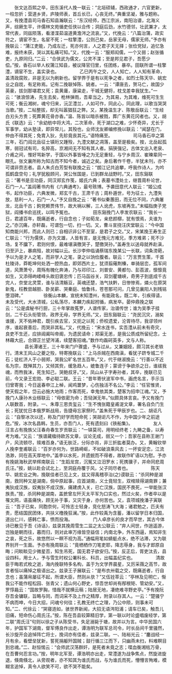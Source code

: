 <!-- { "loadSidebar": true } -->
　　张文达百熙之卒，田东溪代人挽一联云：“北垣硕辅，西政通才，六官更新，一柱忽折；营道乡贤，庐陵师表，首丘长已，心丧无终。”典重坚凝，雅与题称。又，有挽澧县司马香石知县瀚联云：“东汉经师，西江宗派，南阳治谱，北海义声，综厥生平，许儒林文苑循吏任侠以合传；洞庭后劲，水竹德邻，壮武兼才，太常代表，同兹陨落，看溇渫茹温道黄澹涔之流哀。”又，代挽云：“八篇治蒲，政实符之，谪宦不生，名宦不死；一柱擎澧，公则己矣，岳家无母，儒家无师。”予亦有挽联云：“蒲江吏能，乃成左迁，死亦何言，人之君子天无择；张俭党狱，追忆急难，报终未获，哭以其私痛可知。”又，代挽一云：“服郑闳儒，一个又弱；赵张循吏，九原同归。”二云：“合侠武为儒文，公灵不渫；至是邦见君子，吾愿少偿。”按，香石以举人权蒲江知县，被议降官归里，任团练，暴卒。田联所谓一柱擎澧，谪宦不生，盖实录也。
　　
　　乙巳丙午之交，人人知亡，人人知有革命，盖清政腐败，非是无以为刷新也。留学界于是有以死争之者，如烈士陈天华、姚宏业之自戕，有足称焉。记有二挽联悼陈、姚者。一云：“谭唐去，贺马亡，故国少英豪，拔剑那堪君又死；袁黄庸，康粱走，干城无健将，枕戈差幸我犹生。”一云：“骇浪惊涛，先生去矣，枪林弹雨，吾辈当之，为其易，为其难，维死可生生可死；衡云湘树，魂兮归来，沅芷澧兰，人如可作，同此心，同此理，以歌当哭哭当歌。”按，二帖整拔，却无叫嚣猖狂之弊。又，某挽温生才、陈敬岳联云：“生经白刃头方贵；死葬黄花骨亦香。”温、陈皆以暗杀被戮，葬广东黄花冈者也。又，胡氏《联选》云：“余幼舫中将大鸿，二次革命，死于湖口之难，少怀奇异，尤长于军事学，幼从塾读，即异常儿，其殁也，业师沈友卿编修挽以联云：“闻瑟在门，仲由不得其死；免胄入狄，先轸竟丧其元。”语特痛至。
　　
　　司马香石卒之第三年，石门阎北岳征士镇珩又踵殁，九澧文献之凋落，盖至是极矣。按，北岳起孤寒，弱冠试有司，名猝高，京湘间无不知有其人者。狷狭强记，古体文出入老泉、介甫之间，惟好骂新学，于国以外事皆唾之为无足重轻，与宁乡周汉、崔暕辈同一眼孔。张文襄所称为知古而不知今者，诚近之矣。身后著作千卷，半犹未刊，亦不可谓非赍志者。县人朱贞白芳型有联挽之云：“朗江记共追攀，呼我作诗人，为吟孤鹤盘空句；礼学犹殷顾问，哭公怅国是，已到群龙战野时。”又，田东谿联云：“著书是旦功臣，同汉郑玄作笺，姬氏六典；表墓书澧处士，继晋周朴论世，石门一人。”盖阎著书内有《六典通考》，最号赅博。予袭田意代人联云：“姬公成书，起作功臣，六典发微，郑玄千古，王肃千古；周朴遁世，号为征士，九澧失放，慈利一人，石门一人。”予又自挽之云：“著书似秦蕙田，而无位不同，六典屠龙，北岳千古；鉤党赖贾伟节，故大祸以解，三人讹虎，东坡再生。”末幅指庚子党狱，阎播书俞巡抚，以鸣予冤也。
　　
　　田东谿挽门人李发农联云：“我长一日，君遽百年，既痛逝者，行自念也；子如荀龙，亲悲颜槨，犹有恨焉，夫谁为之。”亦沉痛，亦轩磊，可谓包一切，扫一切。又，曹斗宣挠汪庆堂联云：“今中国知商能兴邦，而此人则已；自相识非公不至室，是君子之交。”又，宋某挽王寿生正仁联云：“行为儒侠，亦为文雄，人皆有言，是无愧元方难兄，季方难弟；死不沙场，复不牖下，君则何恨，最难堪滇徼哭子，楚徼哭孙。”盖寿生以送母就养赴滇，归至沪上，暴病殂，故对幅以云。长沙李仲临诵蔡瑞东挽某公一长联，词条滂葩，予以为是才人之笔，而非学人之笔，录之以饷俭腹者。联云：“万言贾生策，千首杜陵诗，莽乾坤何处洒一腔热血，即郊西片土，犹须翦薙荆榛，单骑层峦，孤军间道，风萧萧兮，周殇有魄化奔涛，乃与邓印江、刘普安、黄都匀、彭荔波，懔懔竟如生，又添得岣嵝峰头故旧褒忠传；匹马函谷关，双剑瞿塘峡，奇男子到底成千古完人，奈堂北灵萱，谁与洁清觞豆，英魂还楚，浩气扶黔，日惨惨焉，燐火在原哭新鬼，枉教尝越胆、卧吴薪、哭秦庭、恤鲁纬，苍苍那可问，几曾见襄阳人到残铭堕泪碑。”
　　
　　徐衡山本麟，宣统末知澧州，有能政名，既二年，引疾得请，未及受代，大水溃城，公私荡尽，本麟力疾起拊循，病发卒。晏仲鼎挽之联云：“公是虞秘书行厨，三十年掌故菟罗，人谱传家，治谱传世；谁为吴季子挂剑，二千石头衔管领，政界无母，学界无师。”又，田东谿联云：“尧民沉灾，溺矣谁援，天不佑神君，既引疾去官，又扼之以死；侨校遗爱，沦胥待尽，我谬领州序，谁起衰善后，而哭非其私。”又，代挽云：“宋水连书，实吾澧从前未有奇灾，良吏不生还，应排阊阖叫帝阍，为遗民请命；郑渠无恙，是我公质成所留纪念，士林藉大庇，合撷芷兰望涔浦，续楚客招魂。”数作均磊砢英多，文与人称。
　　
　　县长潭诸王，三十年来门户骤盛，予与过从，又兼姻娅，颇习其长老轶行。清末王风山之夔之殁，特寄挽联云：“上马杀贼在西南滇，看犹子跻专城二千石；徒杠济人于小弱郑，哭我公旷名世五百年。”又，代于继淑挽云：“行善以不近名为宗，既殚其力，又倾其赀，缓急趋人，媲鲁连子；蒙谤于争欲杀之日，谁祓我魂，而煦我沫，死生知己，哭鲍叔牙。”又，凤山从子字寿孙者，其卒，挽联已见前，今又录王宏勋、李必聪二联。王云：“昔年寄伏波军中书，画虎名言，手示当归曾寄我；今日返春申江上棹，闻鸡噩梦，心伤独活不名公。”李云：“任官惟贤，使天假之年，岱云必施大地雨；作客而死，幸鬼依其类，楚客为招申江魂。”又，予挽门人康孙木业槂联云：“母依密为命；吾恸渊无年。”似颇具体言哀。予又有挽门人联数首，附录。一、朱尊三恩贡玺云：“生不愧张籍皇甫湜文章，署名自负门生长；死犹忧日本俄罗斯战局，告捷毋忘家祭时。”盖朱死于甲辰岁也。二、胡讵凡云：“自黎冰次以还，称及门好学而短命死；哭胡讵凡不作，为中国少年之前途危。”按，冰次名昌韩，生员，亦吾门人，死有遗刻曰《铁船集》。
　　
　　友人汪言占有挽族父汪春舟春生岁贡联云：“一铎莫司，用明经终老；九畴之备，以寿考为难。”又云：“族谱藏楹待欧苏文章，议论无成，弱又一个；吾家在县称王谢门户，风流顿尽，赎难百身。”语无肤泛，分际亦肖，非三折肱者莫办。又，黄翰钦举人挽李奎甫联云：“百岁亦何为，世路崎岖，不如破浪乘风去；一抔安足恋，江流浩渺，同在高天厚地中。”盖李以水死，并遗蜕而不得者，故联作旷语以为慰。予亦有挽姚海秋武举辉南联云：“生蹈龙宫，沉冤又泣汨罗水；死携骥子，并命同悲周氏汪。”按，姚以赴会试北上，至洞庭舟覆于风，父子同尽者也。
　　
　　陈天华、姚宏业之殉，挽联佳者已见上文，兹又得禹稽亭治(之)谟联云：“杀同种是湖南，救同种又是湖南，倘中原起事，应首湖南，义士竟轻生，双棺赎得湖南罪；兼夷狄成汉族，奴夷狄不成汉族，痛建虏入关，已亡汉族，国民不畏死，一举能张汉族责。”按，杀同种是湖南，盖摭曾左歼灭太平军为口实也，然过火矣，作者卒以是罹文网，语虽痛快，顾无补于事，又灾于身，亦何苦也。又，袁项城挽潘子寅联云：“吾子已矣，同胞奈何，可怜志士轻身，竞化怒涛飞大海；诸君勉之，匹夫有责，愿结国民团体，共扶义橹挽狂澜。”按，此作较禹为含蓄，潘以留学日本归国，道出仁川，感韩亡事，愤而投海。
　　
　　门人卓彦长的良才而早世，其古今体诗已散见于吾《诗话》，兹录其挽周雪生二监之太公联云：“弃人间世，作逍遥游，岂独是朝而往，暮而归，则对此审万缘皆空益信；内南北争，外东西逼，焉知非生之哀，死之乐，故悠然以一瞑不视为高。”通幅用笔如蜻蜓点水，绝不沾滞，又为联界别开一生面。予亦有挽周联云：“竟栖栖作刀笔吏耶，降志辱身，我与才郎原自晦；问睒睒见少微星否，知生吊死，国无君子欲安归。”按，反正后，胥吏汰去，县设四科，用士人，予与雪生时权公署科长、科员，出幅盖纪实也。
　　
　　清故臣于晦若式枚之逝，海内挽联特多名构，盖于为文学界晨星，又厉采薇之高节，故言者恒以痛悼之极语出之。兹录王子展联云：“是布衣卅载之交，既痛逝者，行自念也；虽蒲帛屡征不起，所谓大臣，然则从欤？”又伍铨萃云：“亭林及见明亡，惭我公不能作程松园、张青父；遗山何心野史，惊吾世却尚有邴根矩、管幼安。”又，罗惇曧云：“国故罗胸，惜哉不就横云稿；陆居无地，凄绝难寻野史亭。”予有挽阮存吾金镛联，旨略与同，而词采不及上作之精厚，附录以存其人。一云：“楚骚宁不病而呻，今日大招，问魂兮何往；孔教无终亡之理，乃公中陨，则事未可知。”二、代徐云：“哭寝涟如，骇世界新闻，大招无语涔阳浦；请车已矣，触吾儿旧痛，短命伤心周氏汪。”按，陈在吾县较算精旧学，第一联以时论盛唱废经学，第二联“周氏汪”句则以徐之子从陈受书，失足溺毙于塘，故并以为言。中华民国六年，护国军下湖南，督军傅良作出走，谭浩明为联军总司令，时长岳间千里骚然，长沙旋开会追悼阵亡将士，挽词亦有佳者，兹录二联。一、陆裕光云：“鏖战经一月有余，看壁垒犹新，誓死捐躯歼国贼；鼓行循三江而下，只幽燕未扫，料难瞑目到忠魂。”二、赵恒惕云：“会师武汉荡群奸，是死者未竟之志；喋血衡湘枯万骨，在吾曹何忍言功。”按，明年北军至，谭浩明亦出走，常澧遂为战争焦点，然旋进旋退，倏南倏北，从旁观者，亦不知其为谁氏而战，与为谁氏而死，懵懵言殉难，模糊言追悼，真令人欲笑不可，欲不哭不能矣。
　　
